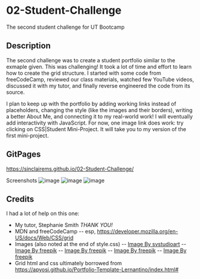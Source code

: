 # 02-Student-Challenge
The second student challenge for UT Bootcamp

## Description
The second challenge was to create a student portfolio similar to the exmaple given. This was challenging! It took a lot of time and effort to learn how to create the grid structure. I started with some code from freeCodeCamp, reviewed our class materials, watched few YouTube videos, discussed it with my tutor, and finally reverse engineered the code from its source. 


I plan to keep up with the portfolio by adding working links instead of placeholders, changing the style (like the images and their borders), writing a better About Me, and connecting it to my real-world work! I will eventually add interactivity with JavaScript. For now, one image link does work: try clicking on CSS|Student Mini-Project. It will take you to my version of the first mini-project. 

## GitPages
https://sinclairems.github.io/02-Student-Challenge/

Screenshots
![image](https://github.com/sinclairems/02-Student-Challenge/assets/50000677/79d940e7-4b3c-4239-bd24-a5ee4e485e47)
![image](https://github.com/sinclairems/02-Student-Challenge/assets/50000677/edcf92b5-f9b6-466c-b2a5-8952429483bd)
![image](https://github.com/sinclairems/02-Student-Challenge/assets/50000677/f19d3e31-d3e0-488e-a7c2-e1aefb05d5e2)


## Credits
I had a lot of help on this one:

- My tutor, Stephanie Smith *THANK YOU!*
- MDN and freeCodeCamp 
-- esp, https://developer.mozilla.org/en-US/docs/Web/CSS/grid
-  Images (also noted at the end of style.css)
-- <a href="https://www.freepik.com/free-ai-image/creative-cloud-concept-glass-cube-cloudscape-digital-metaverse-infrastructure_40583133.htm#fromView=search&term=apis&page=1&position=3&track=ais_ai_generated&regularType=ai">Image By svstudioart</a>
-- <a href="https://www.freepik.com/free-ai-image/3d-workstation-with-computer-peripheral-devices_60908668.htm#fromView=search&term=html&page=1&position=7&track=ais_ai_generated&regularType=ai">Image By freepik</a>
-- <a href="https://www.freepik.com/free-ai-image/view-3d-computer-device-with-peripheral-devices_60907777.htm#fromView=search&term=html&page=1&position=13&track=ais_ai_generated&regularType=ai">Image By freepik</a>
-- <a href="https://www.freepik.com/free-ai-image/view-3d-computer-device-with-peripheral-devices_60907776.htm#fromView=search&term=html&page=1&position=31&track=ais_ai_generated&regularType=ai">Image By freepik</a>
-- <a href="https://www.freepik.com/free-ai-image/3d-workstation-with-computer-peripheral-devices_60908686.htm#fromView=search&term=html&page=1&position=45&track=ais_ai_generated&regularType=ai">Image By freepik</a>
- Grid html and css ultimately borrowed from https://apyosi.github.io/Portfolio-Template-Lernantino/index.html# 
